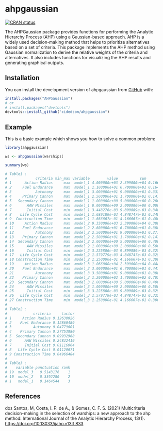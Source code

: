 # ahpgaussian

<!-- badges: start -->

[![CRAN status](https://www.r-pkg.org/badges/version/AHPGaussian)](https://CRAN.R-project.org/package=AHPGaussian)

<!-- badges: end -->

The AHPGaussian package provides functions for performing the Analytic Hierarchy Process (AHP) using a Gaussian-based approach. AHP is a widely used decision-making method that helps to prioritize alternatives based on a set of criteria. This package implements the AHP method using Gaussian normalization to derive the relative weights of the criteria and alternatives. It also includes functions for visualizing the AHP results and generating graphical outputs.

## Installation

You can install the development version of ahpgaussian from [GitHub](https://github.com/) with:

``` r
install.packages("AHPGaussian")
# or
# install.packages("devtools")
devtools::install_github("cidedson/ahpgaussian")

```

## Example

This is a basic example which shows you how to solve a common problem:

``` r
library(ahpgaussian)
```

``` r
ws <- ahpgaussian(warships)
```

``` r
summary(ws)

# Table1 :
#             criteria min_max variable        value          sum      norm      mean         sd     factor
# 1      Action Radius     max  model_1 4.000000e+03 2.399000e+04 0.1667361 0.3333333 0.14691617 0.44074851
# 2     Fuel Endurance     max  model_1 1.100000e+01 6.700000e+01 0.1641791 0.3333333 0.14950228 0.44850684
# 3           Autonomy     max  model_1 3.000000e+01 9.000000e+01 0.3333333 0.3333333 0.05555556 0.16666667
# 4     Primary Cannon     max  model_1 2.500000e+01 1.700000e+02 0.1470588 0.3333333 0.32263692 0.96791075
# 5   Secondary Cannon     max  model_1 1.000000e+00 5.000000e+00 0.2000000 0.3333333 0.11547005 0.34641016
# 6       AAW Missiles     max  model_1 0.000000e+00 2.000000e+00 0.0000000 0.3333333 0.28867513 0.86602540
# 7       Initial Cost     min  model_1 3.448276e-03 9.899889e-03 0.3483146 0.3333333 0.01297416 0.03892249
# 8    Life Cycle Cost     min  model_1 1.689189e-03 4.848747e-03 0.3483764 0.3333333 0.01302772 0.03908315
# 9  Construction Time     min  model_1 1.666667e-01 4.166667e-01 0.4000000 0.3333333 0.05773503 0.17320508
# 10     Action Radius     max  model_2 9.330000e+03 2.399000e+04 0.3889120 0.3333333 0.14691617 0.44074851
# 11    Fuel Endurance     max  model_2 2.600000e+01 6.700000e+01 0.3880597 0.3333333 0.14950228 0.44850684
# 12          Autonomy     max  model_2 2.500000e+01 9.000000e+01 0.2777778 0.3333333 0.05555556 0.16666667
# 13    Primary Cannon     max  model_2 2.500000e+01 1.700000e+02 0.1470588 0.3333333 0.32263692 0.96791075
# 14  Secondary Cannon     max  model_2 2.000000e+00 5.000000e+00 0.4000000 0.3333333 0.11547005 0.34641016
# 15      AAW Missiles     max  model_2 1.000000e+00 2.000000e+00 0.5000000 0.3333333 0.28867513 0.86602540
# 16      Initial Cost     min  model_2 3.225806e-03 9.899889e-03 0.3258427 0.3333333 0.01297416 0.03892249
# 17   Life Cycle Cost     min  model_2 1.579779e-03 4.848747e-03 0.3258118 0.3333333 0.01302772 0.03908315
# 18 Construction Time     min  model_2 1.250000e-01 4.166667e-01 0.3000000 0.3333333 0.05773503 0.17320508
# 19     Action Radius     max  model_3 1.066000e+04 2.399000e+04 0.4443518 0.3333333 0.14691617 0.44074851
# 20    Fuel Endurance     max  model_3 3.000000e+01 6.700000e+01 0.4477612 0.3333333 0.14950228 0.44850684
# 21          Autonomy     max  model_3 3.500000e+01 9.000000e+01 0.3888889 0.3333333 0.05555556 0.16666667
# 22    Primary Cannon     max  model_3 1.200000e+02 1.700000e+02 0.7058824 0.3333333 0.32263692 0.96791075
# 23  Secondary Cannon     max  model_3 2.000000e+00 5.000000e+00 0.4000000 0.3333333 0.11547005 0.34641016
# 24      AAW Missiles     max  model_3 1.000000e+00 2.000000e+00 0.5000000 0.3333333 0.28867513 0.86602540
# 25      Initial Cost     min  model_3 3.225806e-03 9.899889e-03 0.3258427 0.3333333 0.01297416 0.03892249
# 26   Life Cycle Cost     min  model_3 1.579779e-03 4.848747e-03 0.3258118 0.3333333 0.01302772 0.03908315
# 27 Construction Time     min  model_3 1.250000e-01 4.166667e-01 0.3000000 0.3333333 0.05773503 0.17320508
# 
# Table2 :
#            criteria     factor
# 1     Action Radius 0.12638026
# 2    Fuel Endurance 0.12860489
# 3          Autonomy 0.04779001
# 4    Primary Cannon 0.27753880
# 5  Secondary Cannon 0.09932968
# 6      AAW Missiles 0.24832419
# 7      Initial Cost 0.01116064
# 8   Life Cycle Cost 0.01120671
# 9 Construction Time 0.04966484
# 
# Table3 :
#    variable punctuation rank
# 19  model_3   0.5143176    1
# 10  model_2   0.3392280    2
# 1   model_1   0.1464544    3
```
## References
dos Santos, M, Costa, I. P. de A., & Gomes, C. F. S. (2021) Multicriteria decision-making in the selection of warships: a new approach to the ahp method. International Journal of the Analytic Hierarchy Process, 13(1). https://doi.org/10.13033/ijahp.v13i1.833
